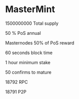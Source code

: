# MasterMint

1500000000 Total supply

50 % PoS annual

Masternodes 50% of PoS reward

60 seconds block time

1 hour minimum stake

50 confirms to mature

18792 RPC

18791 P2P
